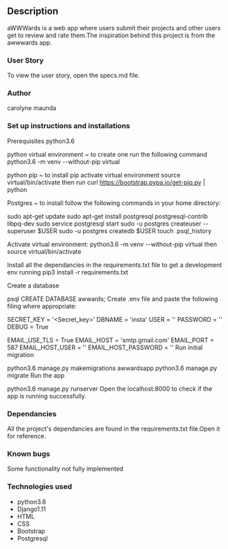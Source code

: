 ## Description
 aWWWards is a web app where users submit their projects and other users get to review and rate them.The inspiration behind this project is from the     awwwards app.

### User Story
To view the user story, open the specs.md file.

### Author
carolyne maunda

### Set up instructions and installations
Prerequisites
python3.6

python virtual environment ~ to create one run the following command python3.6 -m venv --without-pip virtual

python pip ~ to install pip activate virtual environment source virtual/bin/activate then run curl https://bootstrap.pypa.io/get-pip.py | python

Postgres ~ to install follow the following commands in your home directory:

sudo apt-get update
sudo apt-get install postgresql postgresql-contrib libpq-dev
sudo service postgresql start
sudo -u postgres createuser --superuser $USER
sudo -u postgres createdb $USER
touch .psql_history


Activate virtual environment: python3.6 -m venv --without-pip virtual then source virtual/bin/activate

Install all the dependancies in the requirements.txt file to get a development env running pip3 install -r requirements.txt

Create a database

psql
CREATE DATABASE awwards;
Create .env file and paste the following filing where appropriate:

SECRET_KEY = '<Secret_key>'
DBNAME = 'insta'
USER = '<Username>'
PASSWORD = '<password>'
DEBUG = True

EMAIL_USE_TLS = True
EMAIL_HOST = 'smtp.gmail.com'
EMAIL_PORT = 587
EMAIL_HOST_USER = '<your-email>'
EMAIL_HOST_PASSWORD = '<your-password>'
Run initial migration

python3.6 manage.py makemigrations awwardsapp
python3.6 manage.py migrate
Run the app

python3.6 manage.py runserver
Open the localhost:8000 to check if the app is running successfully.

### Dependancies
All the project's dependancies are found in the requirements.txt file.Open it for reference.

### Known bugs
Some functionality not fully implemented

### Technologies used
- python3.6
- Django1.11
- HTML
- CSS
- Bootstrap
- Postgresql
